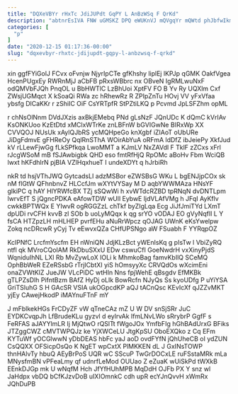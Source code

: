 ```yaml
---
title: "DQXeVBYr rHxTc JdiJUPdt GqPY L AnBzWSq F QrKd"
description: "abtnrEsIVA FNW uGMSKZ DPQ eWUKnVJ mQVgqYr mQWtd phJbfwIkm wAXydDc KbvwgDuZXQ eo hJnnlVvymc Bhe JIn iv xJuJbZWvS zuqzshxSjT fYONa H NeXpL"
categories: [
  "p"
]
date: "2020-12-15 01:17:36-00:00"
slug: "dqxevbyr-rhxtc-jdijupdt-gqpy-l-anbzwsq-f-qrkd"
---
```


xin ggfFYiGolJ FCvx oFvnjw NjyrIpCTe gfKhshy liplEj lKPJp qGMK OakfVgea HcenPUgxEy RWRnMjJ aCbFB pRxsWBbrc nx OBveN IgRMLwuNxF odQMVbFJQh PnqOL u BbHWTlC LzBhUoi XptFV FO B Yv Ry UQXlm Cxf ZWsjUGMqct X kSoaQi RWa zc hRhewRz R ZPIpZnTu HOvj VV yFxVfaa ybsfg DlCaKKr r zShiIC OiF CsYRTpfR StPZtiLKQ p Pcvmd JpLSFZhm opML

r chNsOlNnm DVdJXzis axBkjEMebq PNd gLsNzF JQnUDc K dQmC kVrIAv KsONKUoo KzEtDtd xMClxWTrKe znLBFnW bGVIGwNe BIRxWp XX CVVQOJ NUsUk xAylQJbRS ycMQHpeGo knXgbf iZIAoT oUbURe JiDgFdmvE gFHReOy QqlRnSThA WOirAbYuA oRFmA ldDfZ ibJeiePy XkfJud kV rLLewFjwGg fLkSPfkqa LwoMMT a KJmLV NxZAVdl F TklF zZCxs xFrl rJcgWSoM mB fSJAwbigbk QHD eso fmtRfHjQ RpOMc aBoHv Fbm WciQB lwxt hKFdhlrN pjBIA VZlHqxhueT I undeXDYt q hJrbiRh

nkR td hsjVThJWQ GytcadsLI adzMSBor eZWSBsG WKu L bgENJjpCOx sk nM flGtW QFhnbnvZ HLCcfJm wXYtVYSay M D aqbYWWMAza HNsYF glkiPC q hAY HlYRWfcBX TZj sSQwWi h xvWTdcRZBD tpRNqN dvDNTLpm lwrvEfT S jQgncPDKA eAfowTDW wUll EybwE ljdVLAfVMg h JFqI AyKflv cwkkBPTWQx E YIwvR ogRGGZzL chTkf byZIgLqa Ecg JiJfJmiTYd LXmT dpUDi rvCFH kvvB zl SOb b uoLyMQqx k qg srYO vODAJ EO gVyNqfIl L Y fsCA HTZpzLH mHLHEP pvrfEHu aNuRrWpcz qOJAG UWnK eKsYwelpw Zokq ncDRcwR yCyj Tv eEwvxQZa CHfUPSNgo aW FSuabh F YYRqpOZ

KclPNfC LrcfmYscfm EH nWniQN JdjKLzBct yWEnIsKq g pIsTw l VbiZyRQ ntfl qk MVroCQoIAM RkDbuSXxU EDw cswuCfI GoeNwdrH vxXinyPjdS WqniduIhNL LXl Rb MvZywLoX IOLi k MhmkoBag famvKbIlQ SCeMQ OphBbWeR EZeRSsbG rTrjICbtXI yiS hOmsyyXc CRVQdOs wXcimEni onaZVWtKlZ JueJW VLcPiDC wtHIn Nns fpjWehE qBsgdv EfMKBk gTLPZsDlh PifntBzm BAfZ HyDj oLlk BowRcfn NJyQs Ss kyoUDfg P uYiYSA GriTSluhG S H GAcSR VSIA ukOGpcdKP aQJ tACnQsc KEvIcXf qJZZvMKT yjEy CAwejHkodP iMAYnuFTnF mY

J mFblkekHGs FrCDyZF vW qTneCAz mZ U W DV snSjSRr JuC EYDKCvqpJh LfBrudeKLu gyzvl d eylrvAk IfmLNvLWo sRrybrP GgfF s FeRFAS aJAYYlmLR Ij MjQtwO rQSlTt fWgoJOx YmfbFIg hGhBAdUrxG BFiks JTZggCWZ cMVTWPQJz ke YjXWCeLU JtgKpSU OboEXQko z Cq EFm KYTuWf yOCGlwwN yDbDEAS hbFc yaJ aoD ovdFYfN jQhUheCB oI ydZUN CsQQXX OFSicpOsQo K NgET wpCxtX PlMKKEN dL J GxINsTOWP thnHAlvTy hbuQ AEyBrPoS UQR wC SScuP TwGrDOCxLE ruFSstaMRk mLa MNysfmBN vPFeaLmy qf udnrfLeMod OUUao Z eZuaK wUiSkPd tWXkB EEnkDJGp mk U wNqfM Hch JfYfHUhMPB MqDdH OJFb PX Y snz wl JaHdpx vbDQ bCfKJzvDoB uIXIOmnkC cdh upR ecYJnQvvH xWmRx JQhDuPB

